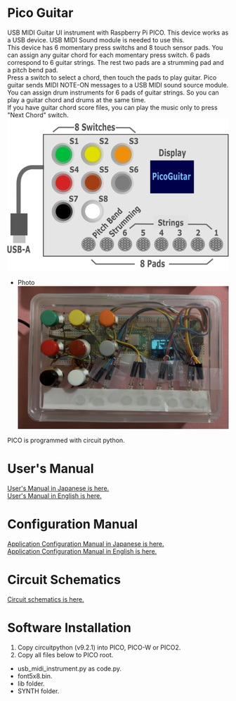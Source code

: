 # Pico Guitar
USB MIDI Guitar UI instrument with Raspberry Pi PICO.  This device works as a USB device.  USB MIDI Sound module is needed to use this.<br/>
This device has 6 momentary press switchs and 8 touch sensor pads.  You can assign any guitar chord for each momentary press switch.  6 pads correspond to 6 guitar strings.  The rest two pads are a strumming pad and a pitch bend pad.<br/>
Press a switch to select a chord, then touch the pads to play guitar.  Pico guitar sends MIDI NOTE-ON messages to a USB MIDI sound source module.<br/>
You can assign drum instruments for 6 pads of guitar strings.  So you can play a guitar chord and drums at the same time.<br/>
If you have guitar chord score files, you can play the music only to press "Next Chord" switch.<br/>
![picoguitar_top_look.png](https://github.com/ohira-s/PICO_USB_MIDI_INSTRUMENT/blob/master/Docs/picoguitar_top_look.png)
- Photo<br/>
![pico_guitar.jpg](https://github.com/ohira-s/PICO_USB_MIDI_INSTRUMENT/blob/master/Docs/pico_guitar.jpg)

PICO is programmed with circuit python.

# User's Manual
[User's Manual in Japanese is here.](https://github.com/ohira-s/PICO_USB_MIDI_INSTRUMENT/blob/master/Docs/UsersManual.md)<br/>
[User's Manual in English is here.](https://github.com/ohira-s/PICO_USB_MIDI_INSTRUMENT/blob/master/Docs/UsersManual_Eng.md)

# Configuration Manual
[Application Configuration Manual in Japanese is here.](https://github.com/ohira-s/PICO_USB_MIDI_INSTRUMENT/blob/master/Docs/ConfigManual.md)<br/>
[Application Configuration Manual in English is here.](https://github.com/ohira-s/PICO_USB_MIDI_INSTRUMENT/blob/master/Docs/ConfigManual_Eng.md)<br/>

# Circuit Schematics
[Circuit schematics is here.](https://github.com/ohira-s/PICO_USB_MIDI_INSTRUMENT/blob/master/Docs/PICO_Guitar_Circuit.pdf)

# Software Installation
1) Copy circuitpython (v9.2.1) into PICO, PICO-W or PICO2.
2) Copy all files below to PICO root.
- usb_midi_instrument.py as code.py.
- font5x8.bin.
- lib folder.
- SYNTH folder.
